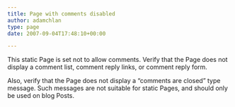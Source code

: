 ```yaml
---
title: Page with comments disabled
author: adamchlan
type: page
date: 2007-09-04T17:48:10+00:00

---
```

This static Page is set not to allow comments. Verify that the Page does not display a comment list, comment reply links, or comment reply form.
  
Also, verify that the Page does not display a &#8220;comments are closed&#8221; type message. Such messages are not suitable for static Pages, and should only be used on blog Posts.